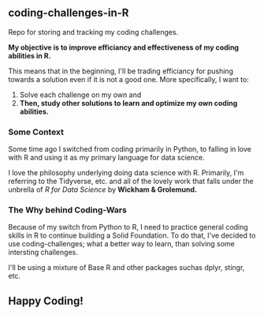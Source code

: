 ## coding-challenges-in-R
Repo for storing and tracking my coding challenges. 

**My objective is to improve efficiancy and effectiveness of my coding abilities in R.**

This means that in the beginning, I'll be trading efficiancy for pushing towards a solution even if it is not a good one. More specifically, I want to:
1. Solve each challenge on my own and 
2. **Then, study other solutions to learn and optimize my own coding abilities.**

### Some Context
Some time ago I switched from coding primarily in Python, to falling in love with R and using it as my primary language for data science.

I love the philosophy underlying doing data science with R. Primarily, I'm referring to the Tidyverse, etc. and all of the lovely work that falls under the unbrella of *R for Data Science* by **Wickham & Grolemund.**

### The Why behind Coding-Wars
Because of my switch from Python to R, I need to practice general coding skills in R to continue building a Solid Foundation. To do that, I've decided to use coding-challenges; what a better way to learn, than solving some intersting challenges.

I'll be using a mixture of Base R and other packages suchas dplyr, stingr, etc.

## Happy Coding!
